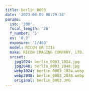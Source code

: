 ```yaml
---
title: berlin_0003
date: '2023-08-09 08:29:38'
params:
  iso: '200'
  focal_length: '26'
  f_number: '5'
  ev: '0.3'
  exposure: '1/400'
  model: RICOH GR IIIx
  make: RICOH IMAGING COMPANY, LTD.
  srcset:
    jpg1024: berlin_0003_1024.jpg
    jpg2048: berlin_0003_2048.jpg
    webp1024: berlin_0003_1024.webp
    webp2048: berlin_0003_2048.webp
    original: berlin_0003.JPG
---
```

